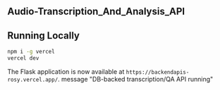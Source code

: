 ##     Audio-Transcription_And_Analysis_API

## Running Locally

```bash
npm i -g vercel
vercel dev
```

The Flask application is now available at `https://backendapis-rosy.vercel.app/`.
message	"DB-backed transcription/QA API running"
